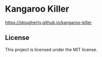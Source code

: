 # Kangaroo Killer

https://idougherty.github.io/kangaroo-killer

## License

This project is licensed under the MIT license.
